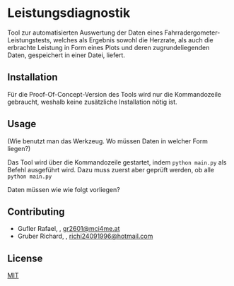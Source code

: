 # Leistungsdiagnostik

Tool zur automatisierten Auswertung der Daten eines Fahrradergometer-Leistungstests, welches als Ergebnis sowohl die Herzrate, als auch die erbrachte Leistung in Form eines Plots und deren zugrundeliegenden Daten, gespeichert in einer Datei, liefert.

## Installation

Für die Proof-Of-Concept-Version des Tools wird nur die Kommandozeile gebraucht, weshalb keine zusätzliche Installation nötig ist.

## Usage

(Wie benutzt man das Werkzeug. Wo müssen Daten in welcher Form liegen?)

Das Tool wird über die Kommandozeile gestartet, indem ```python main.py``` als Befehl ausgeführt wird. Dazu muss zuerst aber geprüft werden, ob alle 
```python main.py```

Daten müssen wie wie folgt vorliegen?

## Contributing

- Gufler Rafael, , gr2601@mci4me.at
- Gruber Richard, , richi24091996@hotmail.com

## License
[MIT](https://choosealicense.com/licenses/mit/)
